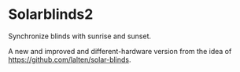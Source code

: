 # Solarblinds2

Synchronize blinds with sunrise and sunset.

A new and improved and different-hardware version from the idea of https://github.com/lalten/solar-blinds.
